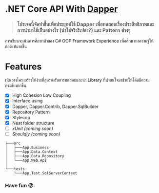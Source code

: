 # .NET Core API With [Dapper](https://github.com/StackExchange/Dapper)

> ### โปรเจคนี้จัดทำขึ้นเพื่อประยุกต์ใช้ Dapper เพื่อทดสอบเรื่องประสิทธิภาพและการนำมาใช้เป็นอย่างไร (น่าใช่จริงรึเปล่า?) และ Pattern ต่างๆ


การเขียนจะเน้นการศึกษาตัวของ C# OOP Framework Experience  เพื่อศึกษาหาความรู้ให้ถ่องแท้มากขึ้น

# Features

เน้นวางโครงสร้างให้ง่ายที่สุดรองรับการทดสอบและนำ Library ที่น่าสนใจมาช่วยให้โค้ดมีความกระชับมากขึ้น

- [x] High Cohesion Low Coupling
- [x] Interface using
- [x] Dapper, Dapper.Contrib, Dapper.SqlBuilder
- [x] Repository Pattern
- [x] Stylecop
- [x] Neat folder structure
- [ ] *xUnit (coming soon)*
- [ ] *Shouldly (coming soon)*

```
├───src
│   ├───App.Business
│   ├───App.Data.Context
│   ├───App.Data.Repository
│   └───App.Web.Api
│
└───tests
    └───App.Test.SqlServerContext
```

### Have fun :stuck_out_tongue_winking_eye:
